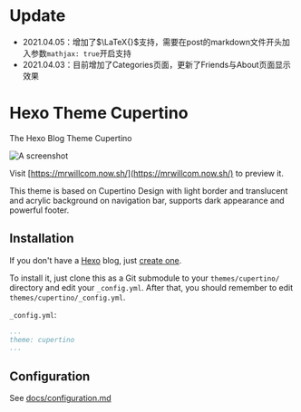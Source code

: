 
# Update

- 2021.04.05：增加了$\LaTeX{}$支持，需要在post的markdown文件开头加入参数`mathjax: true`开启支持
- 2021.04.03：目前增加了Categories页面，更新了Friends与About页面显示效果


# Hexo Theme Cupertino

The Hexo Blog Theme Cupertino

![A screenshot](https://mrwillcom.github.io/img/000001.png)

Visit [https://mrwillcom.now.sh/](https://mrwillcom.now.sh/) to preview it.

This theme is based on Cupertino Design with light border and translucent and acrylic background on navigation bar, supports dark appearance and powerful footer.

## Installation

If you don't have a [Hexo](https://hexo.io/) blog, just [create one](https://hexo.io/docs/).

To install it, just clone this as a Git submodule to your `themes/cupertino/` directory and edit your `_config.yml`. After that, you should remember to edit `themes/cupertino/_config.yml`.

`_config.yml`:
```yaml
...
theme: cupertino
...
```

## Configuration

See [docs/configuration.md](./docs/configuration.md)


